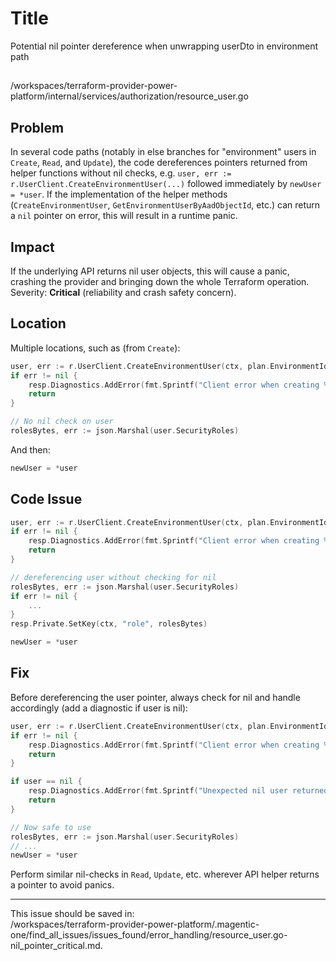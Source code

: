 # Title

Potential nil pointer dereference when unwrapping userDto in environment path

##

/workspaces/terraform-provider-power-platform/internal/services/authorization/resource_user.go

## Problem

In several code paths (notably in else branches for "environment" users in `Create`, `Read`, and `Update`), the code dereferences pointers returned from helper functions without nil checks, e.g. `user, err := r.UserClient.CreateEnvironmentUser(...)` followed immediately by `newUser = *user`. If the implementation of the helper methods (`CreateEnvironmentUser`, `GetEnvironmentUserByAadObjectId`, etc.) can return a `nil` pointer on error, this will result in a runtime panic.

## Impact

If the underlying API returns nil user objects, this will cause a panic, crashing the provider and bringing down the whole Terraform operation. Severity: **Critical** (reliability and crash safety concern).

## Location

Multiple locations, such as (from `Create`):

```go
user, err := r.UserClient.CreateEnvironmentUser(ctx, plan.EnvironmentId.ValueString(), plan.AadId.ValueString(), plan.SecurityRoles)
if err != nil {
    resp.Diagnostics.AddError(fmt.Sprintf("Client error when creating %s", r.FullTypeName()), err.Error())
    return
}

// No nil check on user
rolesBytes, err := json.Marshal(user.SecurityRoles)
```

And then:

```go
newUser = *user
```

## Code Issue

```go
user, err := r.UserClient.CreateEnvironmentUser(ctx, plan.EnvironmentId.ValueString(), plan.AadId.ValueString(), plan.SecurityRoles)
if err != nil {
    resp.Diagnostics.AddError(fmt.Sprintf("Client error when creating %s", r.FullTypeName()), err.Error())
    return
}

// dereferencing user without checking for nil
rolesBytes, err := json.Marshal(user.SecurityRoles)
if err != nil {
    ...
}
resp.Private.SetKey(ctx, "role", rolesBytes)

newUser = *user
```

## Fix

Before dereferencing the user pointer, always check for nil and handle accordingly (add a diagnostic if user is nil):

```go
user, err := r.UserClient.CreateEnvironmentUser(ctx, plan.EnvironmentId.ValueString(), plan.AadId.ValueString(), plan.SecurityRoles)
if err != nil {
    resp.Diagnostics.AddError(fmt.Sprintf("Client error when creating %s", r.FullTypeName()), err.Error())
    return
}

if user == nil {
    resp.Diagnostics.AddError(fmt.Sprintf("Unexpected nil user returned when creating %s", r.FullTypeName()), "API returned nil user object")
    return
}

// Now safe to use
rolesBytes, err := json.Marshal(user.SecurityRoles)
// ...
newUser = *user
```

Perform similar nil-checks in `Read`, `Update`, etc. wherever API helper returns a pointer to avoid panics.

---

This issue should be saved in:  
/workspaces/terraform-provider-power-platform/.magentic-one/find_all_issues/issues_found/error_handling/resource_user.go-nil_pointer_critical.md.
